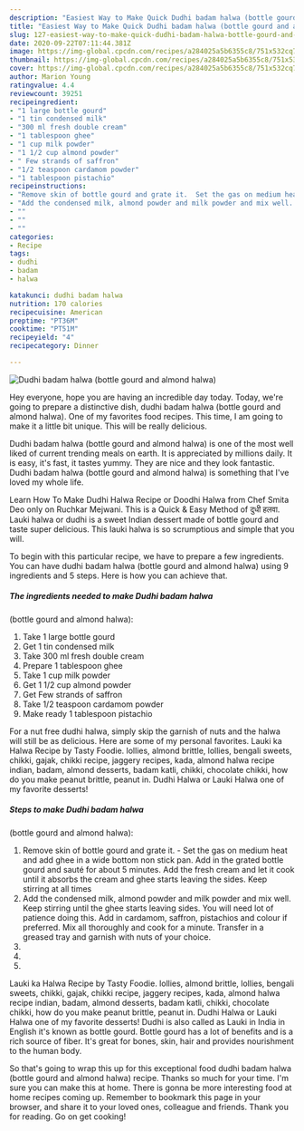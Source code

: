 ```yaml
---
description: "Easiest Way to Make Quick Dudhi badam halwa (bottle gourd and almond halwa)"
title: "Easiest Way to Make Quick Dudhi badam halwa (bottle gourd and almond halwa)"
slug: 127-easiest-way-to-make-quick-dudhi-badam-halwa-bottle-gourd-and-almond-halwa
date: 2020-09-22T07:11:44.381Z
image: https://img-global.cpcdn.com/recipes/a284025a5b6355c8/751x532cq70/dudhi-badam-halwa-bottle-gourd-and-almond-halwa-recipe-main-photo.jpg
thumbnail: https://img-global.cpcdn.com/recipes/a284025a5b6355c8/751x532cq70/dudhi-badam-halwa-bottle-gourd-and-almond-halwa-recipe-main-photo.jpg
cover: https://img-global.cpcdn.com/recipes/a284025a5b6355c8/751x532cq70/dudhi-badam-halwa-bottle-gourd-and-almond-halwa-recipe-main-photo.jpg
author: Marion Young
ratingvalue: 4.4
reviewcount: 39251
recipeingredient:
- "1 large bottle gourd"
- "1 tin condensed milk"
- "300 ml fresh double cream"
- "1 tablespoon ghee"
- "1 cup milk powder"
- "1 1/2 cup almond powder"
- " Few strands of saffron"
- "1/2 teaspoon cardamom powder"
- "1 tablespoon pistachio"
recipeinstructions:
- "Remove skin of bottle gourd and grate it.  Set the gas on medium heat and add ghee in a wide bottom non stick pan. Add in the grated bottle gourd and sauté for about 5 minutes. Add the fresh cream and let it cook until it absorbs the cream and ghee starts leaving the sides. Keep stirring at all times"
- "Add the condensed milk, almond powder and milk powder and mix well. Keep stirring until the ghee starts leaving sides. You will need lot of patience doing this. Add in cardamom, saffron, pistachios and colour if preferred. Mix all thoroughly and cook for a minute. Transfer in a greased tray and garnish with nuts of your choice."
- ""
- ""
- ""
categories:
- Recipe
tags:
- dudhi
- badam
- halwa

katakunci: dudhi badam halwa 
nutrition: 170 calories
recipecuisine: American
preptime: "PT36M"
cooktime: "PT51M"
recipeyield: "4"
recipecategory: Dinner

---
```



![Dudhi badam halwa
(bottle gourd and almond halwa)](https://img-global.cpcdn.com/recipes/a284025a5b6355c8/751x532cq70/dudhi-badam-halwa-bottle-gourd-and-almond-halwa-recipe-main-photo.jpg)

Hey everyone, hope you are having an incredible day today. Today, we're going to prepare a distinctive dish, dudhi badam halwa
(bottle gourd and almond halwa). One of my favorites food recipes. This time, I am going to make it a little bit unique. This will be really delicious.

Dudhi badam halwa
(bottle gourd and almond halwa) is one of the most well liked of current trending meals on earth. It is appreciated by millions daily. It is easy, it's fast, it tastes yummy. They are nice and they look fantastic. Dudhi badam halwa
(bottle gourd and almond halwa) is something that I've loved my whole life.

Learn How To Make Dudhi Halwa Recipe or Doodhi Halwa from Chef Smita Deo only on Ruchkar Mejwani. This is a Quick &amp; Easy Method of दुधी हलवा. Lauki halwa or dudhi is a sweet Indian dessert made of bottle gourd and taste super delicious. This lauki halwa is so scrumptious and simple that you will.


To begin with this particular recipe, we have to prepare a few ingredients. You can have dudhi badam halwa
(bottle gourd and almond halwa) using 9 ingredients and 5 steps. Here is how you can achieve that.

<!--inarticleads1-->

##### The ingredients needed to make Dudhi badam halwa
(bottle gourd and almond halwa):

1. Take 1 large bottle gourd
1. Get 1 tin condensed milk
1. Take 300 ml fresh double cream
1. Prepare 1 tablespoon ghee
1. Take 1 cup milk powder
1. Get 1 1/2 cup almond powder
1. Get  Few strands of saffron
1. Take 1/2 teaspoon cardamom powder
1. Make ready 1 tablespoon pistachio


For a nut free dudhi halwa, simply skip the garnish of nuts and the halwa will still be as delicious. Here are some of my personal favorites. Lauki ka Halwa Recipe by Tasty Foodie. lollies, almond brittle, lollies, bengali sweets, chikki, gajak, chikki recipe, jaggery recipes, kada, almond halwa recipe indian, badam, almond desserts, badam katli, chikki, chocolate chikki, how do you make peanut brittle, peanut in. Dudhi Halwa or Lauki Halwa one of my favorite desserts! 

<!--inarticleads2-->

##### Steps to make Dudhi badam halwa
(bottle gourd and almond halwa):

1. Remove skin of bottle gourd and grate it.  - Set the gas on medium heat and add ghee in a wide bottom non stick pan. Add in the grated bottle gourd and sauté for about 5 minutes. Add the fresh cream and let it cook until it absorbs the cream and ghee starts leaving the sides. Keep stirring at all times
1. Add the condensed milk, almond powder and milk powder and mix well. Keep stirring until the ghee starts leaving sides. You will need lot of patience doing this. Add in cardamom, saffron, pistachios and colour if preferred. Mix all thoroughly and cook for a minute. Transfer in a greased tray and garnish with nuts of your choice.
1. 
1. 
1. 


Lauki ka Halwa Recipe by Tasty Foodie. lollies, almond brittle, lollies, bengali sweets, chikki, gajak, chikki recipe, jaggery recipes, kada, almond halwa recipe indian, badam, almond desserts, badam katli, chikki, chocolate chikki, how do you make peanut brittle, peanut in. Dudhi Halwa or Lauki Halwa one of my favorite desserts! Dudhi is also called as Lauki in India in English it&#39;s known as bottle gourd. Bottle gourd has a lot of benefits and is a rich source of fiber. It&#39;s great for bones, skin, hair and provides nourishment to the human body. 

So that's going to wrap this up for this exceptional food dudhi badam halwa
(bottle gourd and almond halwa) recipe. Thanks so much for your time. I'm sure you can make this at home. There is gonna be more interesting food at home recipes coming up. Remember to bookmark this page in your browser, and share it to your loved ones, colleague and friends. Thank you for reading. Go on get cooking!
